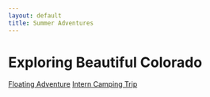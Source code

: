 ```yaml
---
layout: default
title: Summer Adventures
---
```


# Exploring Beautiful Colorado
[Floating Adventure](https://mjheinhold.github.io/focus-intern-2021/2021-06-13-Floating-Down-the-River)
[Intern Camping Trip](https://mjheinhold.github.io/focus-intern-2021/2021-07-07-Intern-Camping-Trip)
